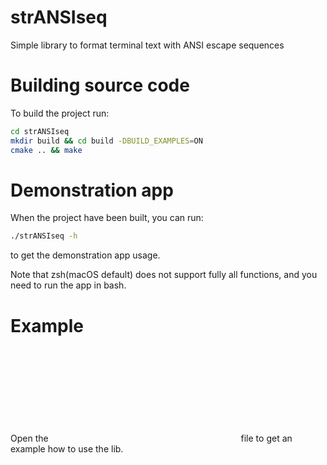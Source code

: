 # strANSIseq

Simple library to format terminal text with ANSI escape sequences

# Building source code

To build the project run:
```bash
cd strANSIseq
mkdir build && cd build -DBUILD_EXAMPLES=ON
cmake .. && make
```

# Demonstration app

When the project have been built, you can run:
```bash
./strANSIseq -h
```
to get the demonstration app usage.

Note that zsh(macOS default) does not support fully all functions, and you need to run the app in bash.

# Example
Open the ![main.cpp](cpp:src/main.cpp) file to get an example how to use the lib.
